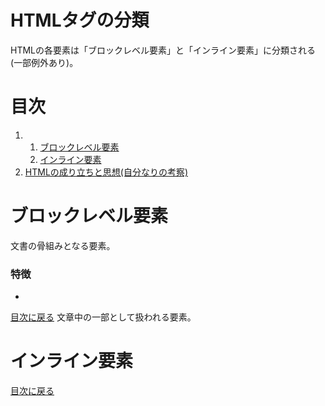 # HTMLタグの分類
HTMLの各要素は「ブロックレベル要素」と「インライン要素」に分類される(一部例外あり)。

# 目次
1. 1. [ブロックレベル要素](#ブロックレベル要素)
   2. [インライン要素](#インライン要素)
2. [HTMLの成り立ちと思想(自分なりの考察)](#HTMLの成り立ちと思想)

# ブロックレベル要素
文書の骨組みとなる要素。

### 特徴
- 

[目次に戻る](目次)
文章中の一部として扱われる要素。

# インライン要素

[目次に戻る](目次)

